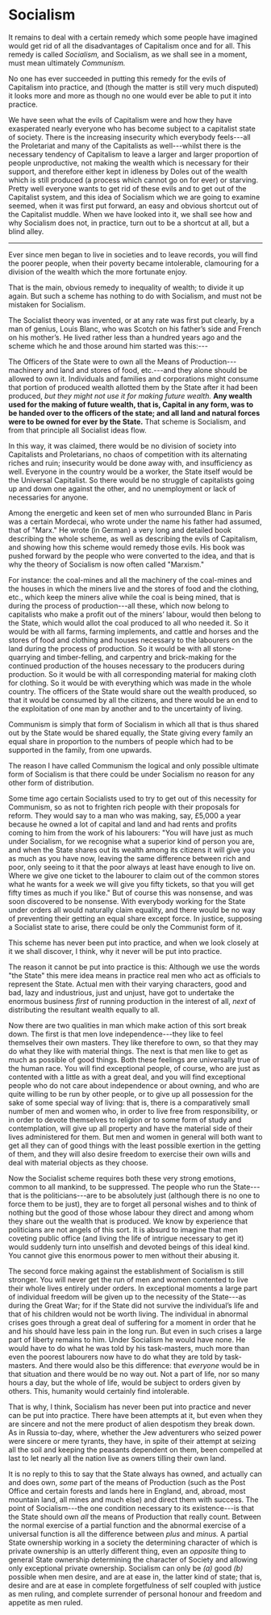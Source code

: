 # Socialism

It remains to deal with a certain remedy which some people have imagined would get rid of all the disadvantages of Capitalism once and for all. This remedy is called *Socialism,* and Socialism, as we shall see in a moment, must mean ultimately *Communism.*

No one has ever succeeded in putting this remedy for the evils of Capitalism into practice, and (though the matter is still very much disputed) it looks more and more as though no one would ever be able to put it into practice.

We have seen what the evils of Capitalism were and how they have exasperated nearly everyone who has become subject to a capitalist state of society. There is the increasing insecurity which everybody feels---all the Proletariat and many of the Capitalists as well---whilst there is the necessary tendency of Capitalism to leave a larger and larger proportion of people unproductive, not making the wealth which is necessary for their support, and therefore either kept in idleness by Doles out of the wealth which is still produced (a process which cannot go on for ever) or starving. Pretty well everyone wants to get rid of these evils and to get out of the Capitalist system, and this idea of Socialism which we are going to examine seemed, when it was first put forward, an easy and obvious shortcut out of the Capitalist muddle. When we have looked into it, we shall see how and why Socialism does not, in practice, turn out to be a shortcut at all, but a blind alley.

---

Ever since men began to live in societies and to leave records, you will find the poorer people, when their poverty became intolerable, clamouring for a division of the wealth which the more fortunate enjoy.

That is the main, obvious remedy to inequality of wealth; to divide it up again. But such a scheme has nothing to do with Socialism, and must not be mistaken for Socialism.

The Socialist theory was invented, or at any rate was first put clearly, by a man of genius, Louis Blanc, who was Scotch on his father’s side and French on his mother’s. He lived rather less than a hundred years ago and the scheme which he and those around him started was this:---

The Officers of the State were to own all the Means of Production---machinery and land and stores of food, etc.---and they alone should be allowed to own it. Individuals and families and corporations might consume that portion of produced wealth allotted them by the State after it had been produced, *but they might not use it for making future wealth.* **Any wealth used for the making of future wealth, that is, Capital in any form, was to be handed over to the officers of the state; and all land and natural forces were to be owned for ever by the State.** That scheme is Socialism, and from that principle all Socialist ideas flow.

In this way, it was claimed, there would be no division of society into Capitalists and Proletarians, no chaos of competition with its alternating riches and ruin; insecurity would be done away with, and insufficiency as well. Everyone in the country would be a worker, the State itself would be the Universal Capitalist. So there would be no struggle of capitalists going up and down one against the other, and no unemployment or lack of necessaries for anyone.

Among the energetic and keen set of men who surrounded Blanc in Paris was a certain Mordecai, who wrote under the name his father had assumed, that of "Marx." He wrote (in German) a very long and detailed book describing the whole scheme, as well as describing the evils of Capitalism, and showing how this scheme would remedy those evils. His book was pushed forward by the people who were converted to the idea, and that is why the theory of Socialism is now often called "Marxism."

For instance: the coal-mines and all the machinery of the coal-mines and the houses in which the miners live and the stores of food and the clothing, etc., which keep the miners alive while the coal is being mined, that is during the process of production---all these, which now belong to capitalists who make a profit out of the miners’ labour, would then belong to the State, which would allot the coal produced to all who needed it. So it would be with all farms, farming implements, and cattle and horses and the stores of food and clothing and houses necessary to the labourers on the land during the process of production. So it would be with all stone-quarrying and timber-felling, and carpentry and brick-making for the continued production of the houses necessary to the producers during production. So it would be with all corresponding material for making cloth for clothing. So it would be with everything which was made in the whole country. The officers of the State would share out the wealth produced, so that it would be consumed by all the citizens, and there would be an end to the exploitation of one man by another and to the uncertainty of living.

Communism is simply that form of Socialism in which all that is thus shared out by the State would be shared equally, the State giving every family an equal share in proportion to the numbers of people which had to be supported in the family, from one upwards.

The reason I have called Communism the logical and only possible ultimate form of Socialism is that there could be under Socialism no reason for any other form of distribution.

Some time ago certain Socialists used to try to get out of this necessity for Communism, so as not to frighten rich people with their proposals for reform. They would say to a man who was making, say, £5,000 a year because he owned a lot of capital and land and had rents and profits coming to him from the work of his labourers: "You will have just as much under Socialism, for we recognise what a superior kind of person you are, and when the State shares out its wealth among its citizens it will give you as much as you have now, leaving the same difference between rich and poor, only seeing to it that the poor always at least have enough to live on. Where we give one ticket to the labourer to claim out of the common stores what he wants for a week we will give you fifty tickets, so that you will get fifty times as much if you like." But of course this was nonsense, and was soon discovered to be nonsense. With everybody working for the State under orders all would naturally claim equality, and there would be no way of preventing their getting an equal share except force. In justice, supposing a Socialist state to arise, there could be only the Communist form of it.

This scheme has never been put into practice, and when we look closely at it we shall discover, I think, why it never will be put into practice.

The reason it cannot be put into practice is this: Although we use the words "the State" this mere idea means in practice real men who act as officials to represent the State. Actual men with their varying characters, good and bad, lazy and industrious, just and unjust, have got to undertake the enormous business *first* of running production in the interest of all, *next* of distributing the resultant wealth equally to all.

Now there are two qualities in man which make action of this sort break down. The first is that men love independence---they like to feel themselves their own masters. They like therefore to own, so that they may do what they like with material things. The next is that men like to get as much as possible of good things. Both these feelings are universally true of the human race. You will find exceptional people, of course, who are just as contented with a little as with a great deal, and you will find exceptional people who do not care about independence or about owning, and who are quite willing to be run by other people, or to give up all possession for the sake of some special way of living: that is, there is a comparatively small number of men and women who, in order to live free from responsibility, or in order to devote themselves to religion or to some form of study and contemplation, will give up all property and have the material side of their lives administered for them. But men and women in general will both want to get all they can of good things with the least possible exertion in the getting of them, and they will also desire freedom to exercise their own wills and deal with material objects as they choose.

Now the Socialist scheme requires both these very strong emotions, common to all mankind, to be suppressed. The people who run the State---that is the politicians---are to be absolutely just (although there is no one to force them to be just), they are to forget all personal wishes and to think of nothing but the good of those whose labour they direct and among whom they share out the wealth that is produced. We know by experience that politicians are not angels of this sort. It is absurd to imagine that men coveting public office (and living the life of intrigue necessary to get it) would suddenly turn into unselfish and devoted beings of this ideal kind. You cannot give this enormous power to men without their abusing it.

The second force making against the establishment of Socialism is still stronger. You will never get the run of men and women contented to live their whole lives entirely under orders. In exceptional moments a large part of individual freedom will be given up to the necessity of the State---as during the Great War; for if the State did not survive the individual’s life and that of his children would not be worth living. The individual in abnormal crises goes through a great deal of suffering for a moment in order that he and his should have less pain in the long run. But even in such crises a large part of liberty remains to him. Under Socialism he would have none. He would have to do what he was told by his task-masters, much more than even the poorest labourers now have to do what they are told by task-masters. And there would also be this difference: that *everyone* would be in that situation and there would be no way out. Not a part of life, nor so many hours a day, but the whole of life, would be subject to orders given by others. This, humanity would certainly find intolerable.

That is why, I think, Socialism has never been put into practice and never can be put into practice. There have been attempts at it, but even when they are sincere and not the mere product of alien despotism they break down. As in Russia to-day, where, whether the Jew adventurers who seized power were sincere or mere tyrants, they have, in spite of their attempt at seizing all the soil and keeping the peasants dependent on them, been compelled at last to let nearly all the nation live as owners tilling their own land.

It is no reply to this to say that the State always has owned, and actually can and does own, *some* part of the means of Production (such as the Post Office and certain forests and lands here in England, and, abroad, most mountain land, all mines and much else) and direct them with success. The point of Socialism---the one condition necessary to its existence---is that the State should own *all* the means of Production that really count. Between the normal exercise of a partial function and the abnormal exercise of a universal function is all the difference between *plus* and *minus.* A partial State ownership working in a society the determining character of which is private ownership is an utterly different thing, even an *opposite* thing to general State ownership determining the character of Society and allowing only exceptional private ownership. Socialism can only be *(a)* good *(b)* possible when men desire, and are at ease in, the latter kind of state; that is, desire and are at ease in complete forgetfulness of self coupled with justice as men ruling, and complete surrender of personal honour and freedom and appetite as men ruled.

